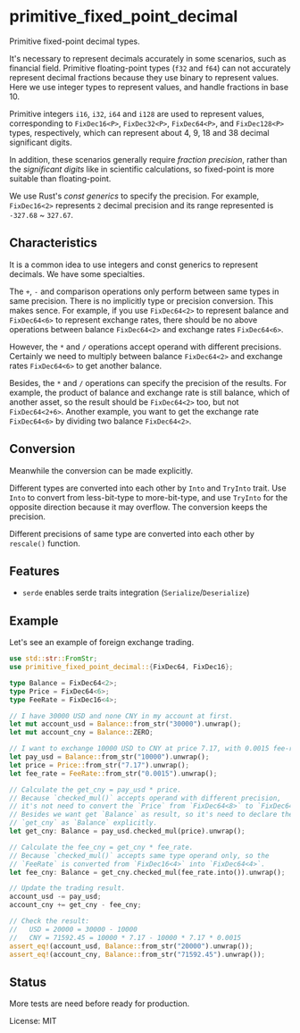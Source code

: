 # primitive_fixed_point_decimal

Primitive fixed-point decimal types.

It's necessary to represent decimals accurately in some scenarios,
such as financial field. Primitive floating-point types (`f32`
and `f64`) can not accurately represent decimal fractions because
they use binary to represent values. Here we use integer types to
represent values, and handle fractions in base 10.

Primitive integers `i16`, `i32`, `i64` and `i128` are used to represent
values, corresponding to `FixDec16<P>`, `FixDec32<P>`, `FixDec64<P>`,
and `FixDec128<P>` types, respectively, which can represent about 4,
9, 18 and 38 decimal significant digits.

In addition, these scenarios generally require *fraction precision*,
rather than the *significant digits* like in scientific calculations,
so fixed-point is more suitable than floating-point.

We use Rust's *const generics* to specify the precision. For example,
`FixDec16<2>` represents `2` decimal precision and its range represented
is `-327.68` ~ `327.67`.

## Characteristics

It is a common idea to use integers and const generics to represent
decimals. We have some specialties.

The `+`, `-` and comparison operations only perform between same types in
same precision. There is no implicitly type or precision conversion.
This makes sence. For example, if you use `FixDec64<2>` to represent
balance and `FixDec64<6>` to represent exchange rates, there should be
no above operations between balance `FixDec64<2>` and exchange rates
`FixDec64<6>`.

However, the `*` and `/` operations accept operand with different
precisions. Certainly we need to multiply between balance `FixDec64<2>`
and exchange rates `FixDec64<6>` to get another balance.

Besides, the `*` and `/` operations can specify the precision of the
results. For example, the product of balance and exchange rate is still
balance, which of another asset, so the result should be `FixDec64<2>`
too, but not `FixDec64<2+6>`. Another example, you want to get the
exchange rate `FixDec64<6>` by dividing two balance `FixDec64<2>`.

## Conversion

Meanwhile the conversion can be made explicitly.

Different types are converted into each other by `Into` and `TryInto`
trait. Use `Into` to convert from less-bit-type to more-bit-type, and
use `TryInto` for the opposite direction because it may overflow.
The conversion keeps the precision.

Different precisions of same type are converted into each other by
`rescale()` function.

## Features

- `serde` enables serde traits integration (`Serialize`/`Deserialize`)

## Example

Let's see an example of foreign exchange trading.

```rust
use std::str::FromStr;
use primitive_fixed_point_decimal::{FixDec64, FixDec16};

type Balance = FixDec64<2>;
type Price = FixDec64<6>;
type FeeRate = FixDec16<4>;

// I have 30000 USD and none CNY in my account at first.
let mut account_usd = Balance::from_str("30000").unwrap();
let mut account_cny = Balance::ZERO;

// I want to exchange 10000 USD to CNY at price 7.17, with 0.0015 fee-rate.
let pay_usd = Balance::from_str("10000").unwrap();
let price = Price::from_str("7.17").unwrap();
let fee_rate = FeeRate::from_str("0.0015").unwrap();

// Calculate the get_cny = pay_usd * price.
// Because `checked_mul()` accepts operand with different precision,
// it's not need to convert the `Price` from `FixDec64<8>` to `FixDec64<2>`.
// Besides we want get `Balance` as result, so it's need to declare the
// `get_cny` as `Balance` explicitly.
let get_cny: Balance = pay_usd.checked_mul(price).unwrap();

// Calculate the fee_cny = get_cny * fee_rate.
// Because `checked_mul()` accepts same type operand only, so the
// `FeeRate` is converted from `FixDec16<4>` into `FixDec64<4>`.
let fee_cny: Balance = get_cny.checked_mul(fee_rate.into()).unwrap();

// Update the trading result.
account_usd -= pay_usd;
account_cny += get_cny - fee_cny;

// Check the result:
//   USD = 20000 = 30000 - 10000
//   CNY = 71592.45 = 10000 * 7.17 - 10000 * 7.17 * 0.0015
assert_eq!(account_usd, Balance::from_str("20000").unwrap());
assert_eq!(account_cny, Balance::from_str("71592.45").unwrap());
```

## Status

More tests are need before ready for production.

License: MIT
